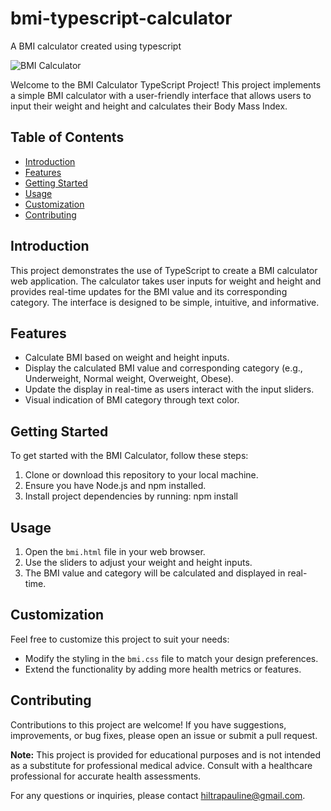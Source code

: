 # bmi-typescript-calculator
A BMI calculator created using typescript

![BMI Calculator](./BMI.png)

Welcome to the BMI Calculator TypeScript Project! This project implements a simple BMI calculator with a user-friendly interface that allows users to input their weight and height and calculates their Body Mass Index.

## Table of Contents
- [Introduction](#introduction)
- [Features](#features)
- [Getting Started](#getting-started)
- [Usage](#usage)
- [Customization](#customization)
- [Contributing](#contributing)

## Introduction
This project demonstrates the use of TypeScript to create a BMI calculator web application. The calculator takes user inputs for weight and height and provides real-time updates for the BMI value and its corresponding category. The interface is designed to be simple, intuitive, and informative.

## Features
- Calculate BMI based on weight and height inputs.
- Display the calculated BMI value and corresponding category (e.g., Underweight, Normal weight, Overweight, Obese).
- Update the display in real-time as users interact with the input sliders.
- Visual indication of BMI category through text color.

## Getting Started
To get started with the BMI Calculator, follow these steps:

1. Clone or download this repository to your local machine.
2. Ensure you have Node.js and npm installed.
3. Install project dependencies by running: npm install

## Usage
1. Open the `bmi.html` file in your web browser.
2. Use the sliders to adjust your weight and height inputs.
3. The BMI value and category will be calculated and displayed in real-time.

## Customization
Feel free to customize this project to suit your needs:

- Modify the styling in the `bmi.css` file to match your design preferences.
- Extend the functionality by adding more health metrics or features.

## Contributing
Contributions to this project are welcome! If you have suggestions, improvements, or bug fixes, please open an issue or submit a pull request.

**Note:** This project is provided for educational purposes and is not intended as a substitute for professional medical advice. Consult with a healthcare professional for accurate health assessments.

For any questions or inquiries, please contact [hiltrapauline@gmail.com](mailto:hiltrapauline@gmail.com).
